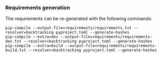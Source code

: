 ### Requirements generation

The requirements can be re-generated with the following commands:
```
pip-compile --output-file=requirements/requirements.txt --resolver=backtracking pyproject.toml --generate-hashes
pip-compile --extra=dev --output-file=requirements/requirements-dev.txt --resolver=backtracking pyproject.toml --generate-hashes
pip-compile --extra=build --output-file=requirements/requirements-build.txt --resolver=backtracking pyproject.toml --generate-hashes
```
